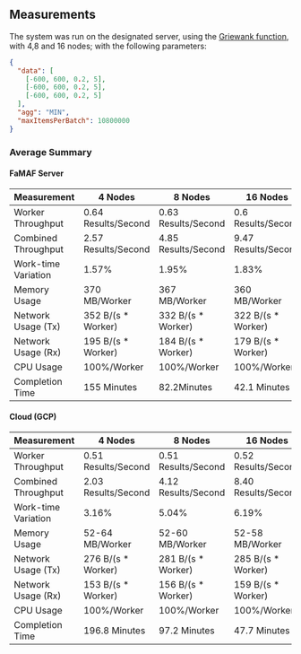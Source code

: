 ## Measurements

The system was run on the designated server, using the [Griewank function](https://www.sfu.ca/~ssurjano/griewank.html), with 4,8 and 16 nodes; with the following parameters:

```json
{
  "data": [
    [-600, 600, 0.2, 5],
    [-600, 600, 0.2, 5],
    [-600, 600, 0.2, 5]
  ],
  "agg": "MIN",
  "maxItemsPerBatch": 10800000
}
```

### Average Summary

#### FaMAF Server

| Measurement         | 4 Nodes             | 8 Nodes             | 16 Nodes            |
|---------------------|---------------------|---------------------|---------------------|
| Worker Throughput   | 0.64 Results/Second | 0.63 Results/Second | 0.6 Results/Second  |
| Combined Throughput | 2.57 Results/Second | 4.85 Results/Second | 9.47 Results/Second |
| Work-time Variation | 1.57%               | 1.95%               | 1.83%               |
| Memory Usage        | 370 MB/Worker       | 367 MB/Worker       | 360 MB/Worker       |
| Network Usage (Tx)  | 352 B/(s * Worker)  | 332 B/(s * Worker)  | 322 B/(s * Worker)  |
| Network Usage (Rx)  | 195 B/(s * Worker)  | 184 B/(s * Worker)  | 179 B/(s * Worker)  |
| CPU Usage           | 100%/Worker         | 100%/Worker         | 100%/Worker         |
| Completion Time     | 155 Minutes         | 82.2Minutes         | 42.1 Minutes        |

#### Cloud (GCP)

| Measurement         | 4 Nodes             | 8 Nodes             | 16 Nodes            |
|---------------------|---------------------|---------------------|---------------------|
| Worker Throughput   | 0.51 Results/Second | 0.51 Results/Second | 0.52 Results/Second |
| Combined Throughput | 2.03 Results/Second | 4.12 Results/Second | 8.40 Results/Second |
| Work-time Variation | 3.16%               | 5.04%               | 6.19%               |
| Memory Usage        | 52-64 MB/Worker     | 52-60 MB/Worker     | 52-58 MB/Worker     |
| Network Usage (Tx)  | 276 B/(s * Worker)  | 281 B/(s * Worker)  | 285 B/(s * Worker)  |
| Network Usage (Rx)  | 153 B/(s * Worker)  | 156 B/(s * Worker)  | 159 B/(s * Worker)  |
| CPU Usage           | 100%/Worker         | 100%/Worker         | 100%/Worker         |
| Completion Time     | 196.8 Minutes       | 97.2 Minutes        | 47.7 Minutes        |
